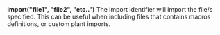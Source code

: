 <a name="import"><h3 style="padding-top: 40px; margin-top: 40px;"></h3></a>
**import("file1", "file2", "etc..")** The import identifier will import the file/s specified. This can be useful when including files that contains macros definitions, or custom plant imports. 
